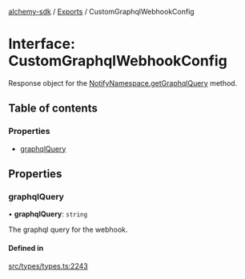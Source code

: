 [alchemy-sdk](../README.md) / [Exports](../modules.md) / CustomGraphqlWebhookConfig

# Interface: CustomGraphqlWebhookConfig

Response object for the [NotifyNamespace.getGraphqlQuery](../classes/NotifyNamespace.md#getgraphqlquery) method.

## Table of contents

### Properties

- [graphqlQuery](CustomGraphqlWebhookConfig.md#graphqlquery)

## Properties

### graphqlQuery

• **graphqlQuery**: `string`

The graphql query for the webhook.

#### Defined in

[src/types/types.ts:2243](https://github.com/alchemyplatform/alchemy-sdk-js/blob/e62e5c7/src/types/types.ts#L2243)
